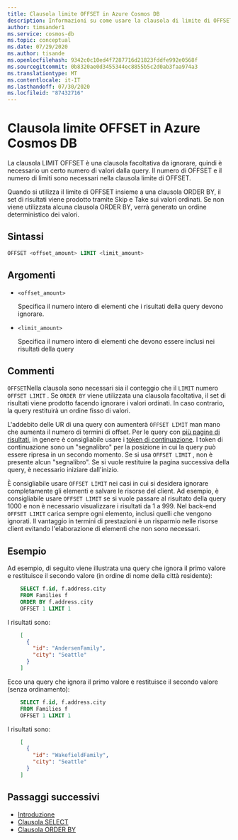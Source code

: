 ```yaml
---
title: Clausola limite OFFSET in Azure Cosmos DB
description: Informazioni su come usare la clausola di limite di OFFSET per ignorare e prendere alcuni valori durante l'esecuzione di query in Azure Cosmos DB
author: timsander1
ms.service: cosmos-db
ms.topic: conceptual
ms.date: 07/29/2020
ms.author: tisande
ms.openlocfilehash: 9342c0c10ed4f7287716d21823fddfe992e0568f
ms.sourcegitcommit: 0b8320ae0d3455344ec8855b5c2d0ab3faa974a3
ms.translationtype: MT
ms.contentlocale: it-IT
ms.lasthandoff: 07/30/2020
ms.locfileid: "87432716"
---
```

# <a name="offset-limit-clause-in-azure-cosmos-db"></a>Clausola limite OFFSET in Azure Cosmos DB

La clausola LIMIT OFFSET è una clausola facoltativa da ignorare, quindi è necessario un certo numero di valori dalla query. Il numero di OFFSET e il numero di limiti sono necessari nella clausola limite di OFFSET.

Quando si utilizza il limite di OFFSET insieme a una clausola ORDER BY, il set di risultati viene prodotto tramite Skip e Take sui valori ordinati. Se non viene utilizzata alcuna clausola ORDER BY, verrà generato un ordine deterministico dei valori.

## <a name="syntax"></a>Sintassi
  
```sql  
OFFSET <offset_amount> LIMIT <limit_amount>
```  
  
## <a name="arguments"></a>Argomenti

- `<offset_amount>`

   Specifica il numero intero di elementi che i risultati della query devono ignorare.

- `<limit_amount>`
  
   Specifica il numero intero di elementi che devono essere inclusi nei risultati della query

## <a name="remarks"></a>Commenti
  
  `OFFSET`Nella clausola sono necessari sia il conteggio che il `LIMIT` numero `OFFSET LIMIT` . Se `ORDER BY` viene utilizzata una clausola facoltativa, il set di risultati viene prodotto facendo ignorare i valori ordinati. In caso contrario, la query restituirà un ordine fisso di valori.

  L'addebito delle UR di una query con aumenterà `OFFSET LIMIT` man mano che aumenta il numero di termini di offset. Per le query con [più pagine di risultati](sql-query-pagination.md), in genere è consigliabile usare i [token di continuazione](sql-query-pagination.md#continuation-tokens). I token di continuazione sono un "segnalibro" per la posizione in cui la query può essere ripresa in un secondo momento. Se si usa `OFFSET LIMIT` , non è presente alcun "segnalibro". Se si vuole restituire la pagina successiva della query, è necessario iniziare dall'inizio.
  
  È consigliabile usare `OFFSET LIMIT` nei casi in cui si desidera ignorare completamente gli elementi e salvare le risorse del client. Ad esempio, è consigliabile usare `OFFSET LIMIT` se si vuole passare al risultato della query 1000 e non è necessario visualizzare i risultati da 1 a 999. Nel back-end `OFFSET LIMIT` carica sempre ogni elemento, inclusi quelli che vengono ignorati. Il vantaggio in termini di prestazioni è un risparmio nelle risorse client evitando l'elaborazione di elementi che non sono necessari.

## <a name="examples"></a>Esempio

Ad esempio, di seguito viene illustrata una query che ignora il primo valore e restituisce il secondo valore (in ordine di nome della città residente):

```sql
    SELECT f.id, f.address.city
    FROM Families f
    ORDER BY f.address.city
    OFFSET 1 LIMIT 1
```

I risultati sono:

```json
    [
      {
        "id": "AndersenFamily",
        "city": "Seattle"
      }
    ]
```

Ecco una query che ignora il primo valore e restituisce il secondo valore (senza ordinamento):

```sql
    SELECT f.id, f.address.city
    FROM Families f
    OFFSET 1 LIMIT 1
```

I risultati sono:

```json
    [
      {
        "id": "WakefieldFamily",
        "city": "Seattle"
      }
    ]
```

## <a name="next-steps"></a>Passaggi successivi

- [Introduzione](sql-query-getting-started.md)
- [Clausola SELECT](sql-query-select.md)
- [Clausola ORDER BY](sql-query-order-by.md)
